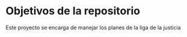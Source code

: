 # Objetivos de la repositorio

Este proyecto se encarga de manejar los planes de la liga de la justicia